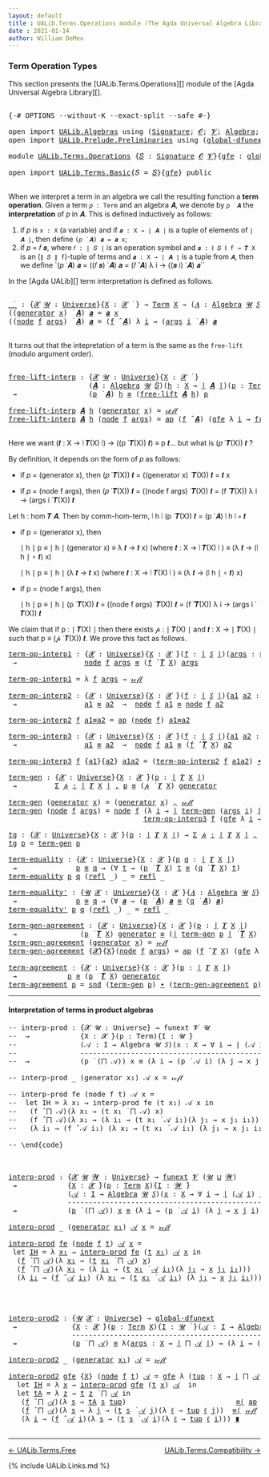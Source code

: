 ```yaml
---
layout: default
title : UALib.Terms.Operations module (The Agda Universal Algebra Library)
date : 2021-01-14
author: William DeMeo
---
```


### <a id="term-operation-types">Term Operation Types</a>

This section presents the [UALib.Terms.Operations][] module of the [Agda Universal Algebra Library][].

<pre class="Agda">

<a id="318" class="Symbol">{-#</a> <a id="322" class="Keyword">OPTIONS</a> <a id="330" class="Pragma">--without-K</a> <a id="342" class="Pragma">--exact-split</a> <a id="356" class="Pragma">--safe</a> <a id="363" class="Symbol">#-}</a>

<a id="368" class="Keyword">open</a> <a id="373" class="Keyword">import</a> <a id="380" href="UALib.Algebras.html" class="Module">UALib.Algebras</a> <a id="395" class="Keyword">using</a> <a id="401" class="Symbol">(</a><a id="402" href="UALib.Algebras.Signatures.html#1385" class="Function">Signature</a><a id="411" class="Symbol">;</a> <a id="413" href="universes.html#613" class="Generalizable">𝓞</a><a id="414" class="Symbol">;</a> <a id="416" href="universes.html#617" class="Generalizable">𝓥</a><a id="417" class="Symbol">;</a> <a id="419" href="UALib.Algebras.Algebras.html#781" class="Function">Algebra</a><a id="426" class="Symbol">;</a> <a id="428" href="UALib.Algebras.Algebras.html#3482" class="Function Operator">_↠_</a><a id="431" class="Symbol">)</a>
<a id="433" class="Keyword">open</a> <a id="438" class="Keyword">import</a> <a id="445" href="UALib.Prelude.Preliminaries.html" class="Module">UALib.Prelude.Preliminaries</a> <a id="473" class="Keyword">using</a> <a id="479" class="Symbol">(</a><a id="480" href="MGS-Subsingleton-Theorems.html#3468" class="Function">global-dfunext</a><a id="494" class="Symbol">;</a> <a id="496" href="universes.html#551" class="Postulate">Universe</a><a id="504" class="Symbol">;</a> <a id="506" href="universes.html#758" class="Function Operator">_̇</a><a id="508" class="Symbol">)</a>

<a id="511" class="Keyword">module</a> <a id="518" href="UALib.Terms.Operations.html" class="Module">UALib.Terms.Operations</a> <a id="541" class="Symbol">{</a><a id="542" href="UALib.Terms.Operations.html#542" class="Bound">𝑆</a> <a id="544" class="Symbol">:</a> <a id="546" href="UALib.Algebras.Signatures.html#1385" class="Function">Signature</a> <a id="556" href="universes.html#613" class="Generalizable">𝓞</a> <a id="558" href="universes.html#617" class="Generalizable">𝓥</a><a id="559" class="Symbol">}{</a><a id="561" href="UALib.Terms.Operations.html#561" class="Bound">gfe</a> <a id="565" class="Symbol">:</a> <a id="567" href="MGS-Subsingleton-Theorems.html#3468" class="Function">global-dfunext</a><a id="581" class="Symbol">}</a> <a id="583" class="Keyword">where</a>

<a id="590" class="Keyword">open</a> <a id="595" class="Keyword">import</a> <a id="602" href="UALib.Terms.Basic.html" class="Module">UALib.Terms.Basic</a><a id="619" class="Symbol">{</a><a id="620" class="Argument">𝑆</a> <a id="622" class="Symbol">=</a> <a id="624" href="UALib.Terms.Operations.html#542" class="Bound">𝑆</a><a id="625" class="Symbol">}{</a><a id="627" href="UALib.Terms.Operations.html#561" class="Bound">gfe</a><a id="630" class="Symbol">}</a> <a id="632" class="Keyword">public</a>

</pre>

When we interpret a term in an algebra we call the resulting function a **term operation**.  Given a term `𝑝 : Term` and an algebra 𝑨, we denote by `𝑝 ̇ 𝑨` the **interpretation** of 𝑝 in 𝑨.  This is defined inductively as follows:

1. if 𝑝 is `x : X` (a variable) and if `𝒂 : X → ∣ 𝑨 ∣` is a tuple of elements of `∣ 𝑨 ∣`, then define `(𝑝 ̇ 𝑨) 𝒂 = 𝒂 x`;
2. if 𝑝 = 𝑓 𝒔, where `𝑓 : ∣ 𝑆 ∣` is an operation symbol and `𝒔 : ∥ 𝑆 ∥ f → 𝑻 X` is an (`∥ 𝑆 ∥ f`)-tuple of terms and
    `𝒂 : X → ∣ 𝑨 ∣` is a tuple from `𝑨`, then we define `(𝑝 ̇ 𝑨) 𝒂 = ((𝑓 𝒔) ̇ 𝑨) 𝒂 = (𝑓 ̂ 𝑨) λ i → ((𝒔 i) ̇ 𝑨) 𝒂``

In the [Agda UALib][] term interpretation is defined as follows.

<pre class="Agda">

<a id="_̇_"></a><a id="1318" href="UALib.Terms.Operations.html#1318" class="Function Operator">_̇_</a> <a id="1322" class="Symbol">:</a> <a id="1324" class="Symbol">{</a><a id="1325" href="UALib.Terms.Operations.html#1325" class="Bound">𝓧</a> <a id="1327" href="UALib.Terms.Operations.html#1327" class="Bound">𝓤</a> <a id="1329" class="Symbol">:</a> <a id="1331" href="universes.html#551" class="Postulate">Universe</a><a id="1339" class="Symbol">}{</a><a id="1341" href="UALib.Terms.Operations.html#1341" class="Bound">X</a> <a id="1343" class="Symbol">:</a> <a id="1345" href="UALib.Terms.Operations.html#1325" class="Bound">𝓧</a> <a id="1347" href="universes.html#758" class="Function Operator">̇</a> <a id="1349" class="Symbol">}</a> <a id="1351" class="Symbol">→</a> <a id="1353" href="UALib.Terms.Basic.html#2288" class="Datatype">Term</a> <a id="1358" href="UALib.Terms.Operations.html#1341" class="Bound">X</a> <a id="1360" class="Symbol">→</a> <a id="1362" class="Symbol">(</a><a id="1363" href="UALib.Terms.Operations.html#1363" class="Bound">𝑨</a> <a id="1365" class="Symbol">:</a> <a id="1367" href="UALib.Algebras.Algebras.html#781" class="Function">Algebra</a> <a id="1375" href="UALib.Terms.Operations.html#1327" class="Bound">𝓤</a> <a id="1377" href="UALib.Terms.Operations.html#542" class="Bound">𝑆</a><a id="1378" class="Symbol">)</a> <a id="1380" class="Symbol">→</a> <a id="1382" class="Symbol">(</a><a id="1383" href="UALib.Terms.Operations.html#1341" class="Bound">X</a> <a id="1385" class="Symbol">→</a> <a id="1387" href="UALib.Prelude.Preliminaries.html#11659" class="Function Operator">∣</a> <a id="1389" href="UALib.Terms.Operations.html#1363" class="Bound">𝑨</a> <a id="1391" href="UALib.Prelude.Preliminaries.html#11659" class="Function Operator">∣</a><a id="1392" class="Symbol">)</a> <a id="1394" class="Symbol">→</a> <a id="1396" href="UALib.Prelude.Preliminaries.html#11659" class="Function Operator">∣</a> <a id="1398" href="UALib.Terms.Operations.html#1363" class="Bound">𝑨</a> <a id="1400" href="UALib.Prelude.Preliminaries.html#11659" class="Function Operator">∣</a>
<a id="1402" class="Symbol">((</a><a id="1404" href="UALib.Terms.Basic.html#2335" class="InductiveConstructor">generator</a> <a id="1414" href="UALib.Terms.Operations.html#1414" class="Bound">x</a><a id="1415" class="Symbol">)</a> <a id="1417" href="UALib.Terms.Operations.html#1318" class="Function Operator">̇</a> <a id="1419" href="UALib.Terms.Operations.html#1419" class="Bound">𝑨</a><a id="1420" class="Symbol">)</a> <a id="1422" href="UALib.Terms.Operations.html#1422" class="Bound">𝒂</a> <a id="1424" class="Symbol">=</a> <a id="1426" href="UALib.Terms.Operations.html#1422" class="Bound">𝒂</a> <a id="1428" href="UALib.Terms.Operations.html#1414" class="Bound">x</a>
<a id="1430" class="Symbol">((</a><a id="1432" href="UALib.Terms.Basic.html#2360" class="InductiveConstructor">node</a> <a id="1437" href="UALib.Terms.Operations.html#1437" class="Bound">f</a> <a id="1439" href="UALib.Terms.Operations.html#1439" class="Bound">args</a><a id="1443" class="Symbol">)</a> <a id="1445" href="UALib.Terms.Operations.html#1318" class="Function Operator">̇</a> <a id="1447" href="UALib.Terms.Operations.html#1447" class="Bound">𝑨</a><a id="1448" class="Symbol">)</a> <a id="1450" href="UALib.Terms.Operations.html#1450" class="Bound">𝒂</a> <a id="1452" class="Symbol">=</a> <a id="1454" class="Symbol">(</a><a id="1455" href="UALib.Terms.Operations.html#1437" class="Bound">f</a> <a id="1457" href="UALib.Algebras.Algebras.html#2931" class="Function Operator">̂</a> <a id="1459" href="UALib.Terms.Operations.html#1447" class="Bound">𝑨</a><a id="1460" class="Symbol">)</a> <a id="1462" class="Symbol">λ</a> <a id="1464" href="UALib.Terms.Operations.html#1464" class="Bound">i</a> <a id="1466" class="Symbol">→</a> <a id="1468" class="Symbol">(</a><a id="1469" href="UALib.Terms.Operations.html#1439" class="Bound">args</a> <a id="1474" href="UALib.Terms.Operations.html#1464" class="Bound">i</a> <a id="1476" href="UALib.Terms.Operations.html#1318" class="Function Operator">̇</a> <a id="1478" href="UALib.Terms.Operations.html#1447" class="Bound">𝑨</a><a id="1479" class="Symbol">)</a> <a id="1481" href="UALib.Terms.Operations.html#1450" class="Bound">𝒂</a>

</pre>

It turns out that the intepretation of a term is the same as the `free-lift` (modulo argument order).

<pre class="Agda">

<a id="free-lift-interp"></a><a id="1613" href="UALib.Terms.Operations.html#1613" class="Function">free-lift-interp</a> <a id="1630" class="Symbol">:</a> <a id="1632" class="Symbol">{</a><a id="1633" href="UALib.Terms.Operations.html#1633" class="Bound">𝓧</a> <a id="1635" href="UALib.Terms.Operations.html#1635" class="Bound">𝓤</a> <a id="1637" class="Symbol">:</a> <a id="1639" href="universes.html#551" class="Postulate">Universe</a><a id="1647" class="Symbol">}{</a><a id="1649" href="UALib.Terms.Operations.html#1649" class="Bound">X</a> <a id="1651" class="Symbol">:</a> <a id="1653" href="UALib.Terms.Operations.html#1633" class="Bound">𝓧</a> <a id="1655" href="universes.html#758" class="Function Operator">̇</a> <a id="1657" class="Symbol">}</a>
                   <a id="1678" class="Symbol">(</a><a id="1679" href="UALib.Terms.Operations.html#1679" class="Bound">𝑨</a> <a id="1681" class="Symbol">:</a> <a id="1683" href="UALib.Algebras.Algebras.html#781" class="Function">Algebra</a> <a id="1691" href="UALib.Terms.Operations.html#1635" class="Bound">𝓤</a> <a id="1693" href="UALib.Terms.Operations.html#542" class="Bound">𝑆</a><a id="1694" class="Symbol">)(</a><a id="1696" href="UALib.Terms.Operations.html#1696" class="Bound">h</a> <a id="1698" class="Symbol">:</a> <a id="1700" href="UALib.Terms.Operations.html#1649" class="Bound">X</a> <a id="1702" class="Symbol">→</a> <a id="1704" href="UALib.Prelude.Preliminaries.html#11659" class="Function Operator">∣</a> <a id="1706" href="UALib.Terms.Operations.html#1679" class="Bound">𝑨</a> <a id="1708" href="UALib.Prelude.Preliminaries.html#11659" class="Function Operator">∣</a><a id="1709" class="Symbol">)(</a><a id="1711" href="UALib.Terms.Operations.html#1711" class="Bound">p</a> <a id="1713" class="Symbol">:</a> <a id="1715" href="UALib.Terms.Basic.html#2288" class="Datatype">Term</a> <a id="1720" href="UALib.Terms.Operations.html#1649" class="Bound">X</a><a id="1721" class="Symbol">)</a>
 <a id="1724" class="Symbol">→</a>                 <a id="1742" class="Symbol">(</a><a id="1743" href="UALib.Terms.Operations.html#1711" class="Bound">p</a> <a id="1745" href="UALib.Terms.Operations.html#1318" class="Function Operator">̇</a> <a id="1747" href="UALib.Terms.Operations.html#1679" class="Bound">𝑨</a><a id="1748" class="Symbol">)</a> <a id="1750" href="UALib.Terms.Operations.html#1696" class="Bound">h</a> <a id="1752" href="UALib.Prelude.Preliminaries.html#5556" class="Datatype Operator">≡</a> <a id="1754" class="Symbol">(</a><a id="1755" href="UALib.Terms.Basic.html#3838" class="Function">free-lift</a> <a id="1765" href="UALib.Terms.Operations.html#1679" class="Bound">𝑨</a> <a id="1767" href="UALib.Terms.Operations.html#1696" class="Bound">h</a><a id="1768" class="Symbol">)</a> <a id="1770" href="UALib.Terms.Operations.html#1711" class="Bound">p</a>

<a id="1773" href="UALib.Terms.Operations.html#1613" class="Function">free-lift-interp</a> <a id="1790" href="UALib.Terms.Operations.html#1790" class="Bound">𝑨</a> <a id="1792" href="UALib.Terms.Operations.html#1792" class="Bound">h</a> <a id="1794" class="Symbol">(</a><a id="1795" href="UALib.Terms.Basic.html#2335" class="InductiveConstructor">generator</a> <a id="1805" href="UALib.Terms.Operations.html#1805" class="Bound">x</a><a id="1806" class="Symbol">)</a> <a id="1808" class="Symbol">=</a> <a id="1810" href="UALib.Prelude.Preliminaries.html#5570" class="InductiveConstructor">𝓇ℯ𝒻𝓁</a>
<a id="1815" href="UALib.Terms.Operations.html#1613" class="Function">free-lift-interp</a> <a id="1832" href="UALib.Terms.Operations.html#1832" class="Bound">𝑨</a> <a id="1834" href="UALib.Terms.Operations.html#1834" class="Bound">h</a> <a id="1836" class="Symbol">(</a><a id="1837" href="UALib.Terms.Basic.html#2360" class="InductiveConstructor">node</a> <a id="1842" href="UALib.Terms.Operations.html#1842" class="Bound">f</a> <a id="1844" href="UALib.Terms.Operations.html#1844" class="Bound">args</a><a id="1848" class="Symbol">)</a> <a id="1850" class="Symbol">=</a> <a id="1852" href="MGS-MLTT.html#6613" class="Function">ap</a> <a id="1855" class="Symbol">(</a><a id="1856" href="UALib.Terms.Operations.html#1842" class="Bound">f</a> <a id="1858" href="UALib.Algebras.Algebras.html#2931" class="Function Operator">̂</a> <a id="1860" href="UALib.Terms.Operations.html#1832" class="Bound">𝑨</a><a id="1861" class="Symbol">)</a> <a id="1863" class="Symbol">(</a><a id="1864" href="UALib.Terms.Operations.html#561" class="Bound">gfe</a> <a id="1868" class="Symbol">λ</a> <a id="1870" href="UALib.Terms.Operations.html#1870" class="Bound">i</a> <a id="1872" class="Symbol">→</a> <a id="1874" href="UALib.Terms.Operations.html#1613" class="Function">free-lift-interp</a> <a id="1891" href="UALib.Terms.Operations.html#1832" class="Bound">𝑨</a> <a id="1893" href="UALib.Terms.Operations.html#1834" class="Bound">h</a> <a id="1895" class="Symbol">(</a><a id="1896" href="UALib.Terms.Operations.html#1844" class="Bound">args</a> <a id="1901" href="UALib.Terms.Operations.html#1870" class="Bound">i</a><a id="1902" class="Symbol">))</a>

</pre>

Here we want (𝒕 : X → ∣ 𝑻(X) ∣) → ((p ̇ 𝑻(X)) 𝒕) ≡ p 𝒕... but what is (𝑝 ̇ 𝑻(X)) 𝒕 ?

By definition, it depends on the form of 𝑝 as follows:

* if 𝑝 = (generator x), then (𝑝 ̇ 𝑻(X)) 𝒕 = ((generator x) ̇ 𝑻(X)) 𝒕 = 𝒕 x

* if 𝑝 = (node f args), then (𝑝 ̇ 𝑻(X)) 𝒕 = ((node f args) ̇ 𝑻(X)) 𝒕 = (f ̂ 𝑻(X)) λ i → (args i ̇ 𝑻(X)) 𝒕

Let h : hom 𝑻 𝑨. Then by comm-hom-term, ∣ h ∣ (p ̇ 𝑻(X)) 𝒕 = (p ̇ 𝑨) ∣ h ∣ ∘ 𝒕

* if p = (generator x), then

   ∣ h ∣ p ≡ ∣ h ∣ (generator x)
          ≡ λ 𝒕 → 𝒕 x) (where 𝒕 : X → ∣ 𝑻(X) ∣ )
          ≡ (λ 𝒕 → (∣ h ∣ ∘ 𝒕) x)

   ∣ h ∣ p ≡ ∣ h ∣ (λ 𝒕 → 𝒕 x) (where 𝒕 : X → ∣ 𝑻(X) ∣ )
          ≡ (λ 𝒕 → (∣ h ∣ ∘ 𝒕) x)

* if p = (node f args), then

   ∣ h ∣ p ≡ ∣ h ∣  (p ̇ 𝑻(X)) 𝒕 = ((node f args) ̇ 𝑻(X)) 𝒕 = (f ̂ 𝑻(X)) λ i → (args i ̇ 𝑻(X)) 𝒕

We claim that if p : ∣ 𝑻(X) ∣ then there exists 𝓅 : ∣ 𝑻(X) ∣ and 𝒕 : X → ∣ 𝑻(X) ∣ such that p ≡ (𝓅 ̇ 𝑻(X)) 𝒕. We prove this fact as follows.

<pre class="Agda">
<a id="term-op-interp1"></a><a id="2845" href="UALib.Terms.Operations.html#2845" class="Function">term-op-interp1</a> <a id="2861" class="Symbol">:</a> <a id="2863" class="Symbol">{</a><a id="2864" href="UALib.Terms.Operations.html#2864" class="Bound">𝓧</a> <a id="2866" class="Symbol">:</a> <a id="2868" href="universes.html#551" class="Postulate">Universe</a><a id="2876" class="Symbol">}{</a><a id="2878" href="UALib.Terms.Operations.html#2878" class="Bound">X</a> <a id="2880" class="Symbol">:</a> <a id="2882" href="UALib.Terms.Operations.html#2864" class="Bound">𝓧</a> <a id="2884" href="universes.html#758" class="Function Operator">̇</a><a id="2885" class="Symbol">}(</a><a id="2887" href="UALib.Terms.Operations.html#2887" class="Bound">f</a> <a id="2889" class="Symbol">:</a> <a id="2891" href="UALib.Prelude.Preliminaries.html#11659" class="Function Operator">∣</a> <a id="2893" href="UALib.Terms.Operations.html#542" class="Bound">𝑆</a> <a id="2895" href="UALib.Prelude.Preliminaries.html#11659" class="Function Operator">∣</a><a id="2896" class="Symbol">)(</a><a id="2898" href="UALib.Terms.Operations.html#2898" class="Bound">args</a> <a id="2903" class="Symbol">:</a> <a id="2905" href="UALib.Prelude.Preliminaries.html#11740" class="Function Operator">∥</a> <a id="2907" href="UALib.Terms.Operations.html#542" class="Bound">𝑆</a> <a id="2909" href="UALib.Prelude.Preliminaries.html#11740" class="Function Operator">∥</a> <a id="2911" href="UALib.Terms.Operations.html#2887" class="Bound">f</a> <a id="2913" class="Symbol">→</a> <a id="2915" href="UALib.Terms.Basic.html#2288" class="Datatype">Term</a> <a id="2920" href="UALib.Terms.Operations.html#2878" class="Bound">X</a><a id="2921" class="Symbol">)</a>
 <a id="2924" class="Symbol">→</a>                <a id="2941" href="UALib.Terms.Basic.html#2360" class="InductiveConstructor">node</a> <a id="2946" href="UALib.Terms.Operations.html#2887" class="Bound">f</a> <a id="2948" href="UALib.Terms.Operations.html#2898" class="Bound">args</a> <a id="2953" href="UALib.Prelude.Preliminaries.html#5556" class="Datatype Operator">≡</a> <a id="2955" class="Symbol">(</a><a id="2956" href="UALib.Terms.Operations.html#2887" class="Bound">f</a> <a id="2958" href="UALib.Algebras.Algebras.html#2931" class="Function Operator">̂</a> <a id="2960" href="UALib.Terms.Basic.html#3326" class="Function">𝑻</a> <a id="2962" href="UALib.Terms.Operations.html#2878" class="Bound">X</a><a id="2963" class="Symbol">)</a> <a id="2965" href="UALib.Terms.Operations.html#2898" class="Bound">args</a>

<a id="2971" href="UALib.Terms.Operations.html#2845" class="Function">term-op-interp1</a> <a id="2987" class="Symbol">=</a> <a id="2989" class="Symbol">λ</a> <a id="2991" href="UALib.Terms.Operations.html#2991" class="Bound">f</a> <a id="2993" href="UALib.Terms.Operations.html#2993" class="Bound">args</a> <a id="2998" class="Symbol">→</a> <a id="3000" href="UALib.Prelude.Preliminaries.html#5570" class="InductiveConstructor">𝓇ℯ𝒻𝓁</a>

<a id="term-op-interp2"></a><a id="3006" href="UALib.Terms.Operations.html#3006" class="Function">term-op-interp2</a> <a id="3022" class="Symbol">:</a> <a id="3024" class="Symbol">{</a><a id="3025" href="UALib.Terms.Operations.html#3025" class="Bound">𝓧</a> <a id="3027" class="Symbol">:</a> <a id="3029" href="universes.html#551" class="Postulate">Universe</a><a id="3037" class="Symbol">}{</a><a id="3039" href="UALib.Terms.Operations.html#3039" class="Bound">X</a> <a id="3041" class="Symbol">:</a> <a id="3043" href="UALib.Terms.Operations.html#3025" class="Bound">𝓧</a> <a id="3045" href="universes.html#758" class="Function Operator">̇</a><a id="3046" class="Symbol">}(</a><a id="3048" href="UALib.Terms.Operations.html#3048" class="Bound">f</a> <a id="3050" class="Symbol">:</a> <a id="3052" href="UALib.Prelude.Preliminaries.html#11659" class="Function Operator">∣</a> <a id="3054" href="UALib.Terms.Operations.html#542" class="Bound">𝑆</a> <a id="3056" href="UALib.Prelude.Preliminaries.html#11659" class="Function Operator">∣</a><a id="3057" class="Symbol">){</a><a id="3059" href="UALib.Terms.Operations.html#3059" class="Bound">a1</a> <a id="3062" href="UALib.Terms.Operations.html#3062" class="Bound">a2</a> <a id="3065" class="Symbol">:</a> <a id="3067" href="UALib.Prelude.Preliminaries.html#11740" class="Function Operator">∥</a> <a id="3069" href="UALib.Terms.Operations.html#542" class="Bound">𝑆</a> <a id="3071" href="UALib.Prelude.Preliminaries.html#11740" class="Function Operator">∥</a> <a id="3073" href="UALib.Terms.Operations.html#3048" class="Bound">f</a> <a id="3075" class="Symbol">→</a> <a id="3077" href="UALib.Terms.Basic.html#2288" class="Datatype">Term</a> <a id="3082" href="UALib.Terms.Operations.html#3039" class="Bound">X</a><a id="3083" class="Symbol">}</a>
 <a id="3086" class="Symbol">→</a>                <a id="3103" href="UALib.Terms.Operations.html#3059" class="Bound">a1</a> <a id="3106" href="UALib.Prelude.Preliminaries.html#5556" class="Datatype Operator">≡</a> <a id="3108" href="UALib.Terms.Operations.html#3062" class="Bound">a2</a>  <a id="3112" class="Symbol">→</a>  <a id="3115" href="UALib.Terms.Basic.html#2360" class="InductiveConstructor">node</a> <a id="3120" href="UALib.Terms.Operations.html#3048" class="Bound">f</a> <a id="3122" href="UALib.Terms.Operations.html#3059" class="Bound">a1</a> <a id="3125" href="UALib.Prelude.Preliminaries.html#5556" class="Datatype Operator">≡</a> <a id="3127" href="UALib.Terms.Basic.html#2360" class="InductiveConstructor">node</a> <a id="3132" href="UALib.Terms.Operations.html#3048" class="Bound">f</a> <a id="3134" href="UALib.Terms.Operations.html#3062" class="Bound">a2</a>

<a id="3138" href="UALib.Terms.Operations.html#3006" class="Function">term-op-interp2</a> <a id="3154" href="UALib.Terms.Operations.html#3154" class="Bound">f</a> <a id="3156" href="UALib.Terms.Operations.html#3156" class="Bound">a1≡a2</a> <a id="3162" class="Symbol">=</a> <a id="3164" href="MGS-MLTT.html#6613" class="Function">ap</a> <a id="3167" class="Symbol">(</a><a id="3168" href="UALib.Terms.Basic.html#2360" class="InductiveConstructor">node</a> <a id="3173" href="UALib.Terms.Operations.html#3154" class="Bound">f</a><a id="3174" class="Symbol">)</a> <a id="3176" href="UALib.Terms.Operations.html#3156" class="Bound">a1≡a2</a>

<a id="term-op-interp3"></a><a id="3183" href="UALib.Terms.Operations.html#3183" class="Function">term-op-interp3</a> <a id="3199" class="Symbol">:</a> <a id="3201" class="Symbol">{</a><a id="3202" href="UALib.Terms.Operations.html#3202" class="Bound">𝓧</a> <a id="3204" class="Symbol">:</a> <a id="3206" href="universes.html#551" class="Postulate">Universe</a><a id="3214" class="Symbol">}{</a><a id="3216" href="UALib.Terms.Operations.html#3216" class="Bound">X</a> <a id="3218" class="Symbol">:</a> <a id="3220" href="UALib.Terms.Operations.html#3202" class="Bound">𝓧</a> <a id="3222" href="universes.html#758" class="Function Operator">̇</a><a id="3223" class="Symbol">}(</a><a id="3225" href="UALib.Terms.Operations.html#3225" class="Bound">f</a> <a id="3227" class="Symbol">:</a> <a id="3229" href="UALib.Prelude.Preliminaries.html#11659" class="Function Operator">∣</a> <a id="3231" href="UALib.Terms.Operations.html#542" class="Bound">𝑆</a> <a id="3233" href="UALib.Prelude.Preliminaries.html#11659" class="Function Operator">∣</a><a id="3234" class="Symbol">){</a><a id="3236" href="UALib.Terms.Operations.html#3236" class="Bound">a1</a> <a id="3239" href="UALib.Terms.Operations.html#3239" class="Bound">a2</a> <a id="3242" class="Symbol">:</a> <a id="3244" href="UALib.Prelude.Preliminaries.html#11740" class="Function Operator">∥</a> <a id="3246" href="UALib.Terms.Operations.html#542" class="Bound">𝑆</a> <a id="3248" href="UALib.Prelude.Preliminaries.html#11740" class="Function Operator">∥</a> <a id="3250" href="UALib.Terms.Operations.html#3225" class="Bound">f</a> <a id="3252" class="Symbol">→</a> <a id="3254" href="UALib.Terms.Basic.html#2288" class="Datatype">Term</a> <a id="3259" href="UALib.Terms.Operations.html#3216" class="Bound">X</a><a id="3260" class="Symbol">}</a>
 <a id="3263" class="Symbol">→</a>                <a id="3280" href="UALib.Terms.Operations.html#3236" class="Bound">a1</a> <a id="3283" href="UALib.Prelude.Preliminaries.html#5556" class="Datatype Operator">≡</a> <a id="3285" href="UALib.Terms.Operations.html#3239" class="Bound">a2</a>  <a id="3289" class="Symbol">→</a>  <a id="3292" href="UALib.Terms.Basic.html#2360" class="InductiveConstructor">node</a> <a id="3297" href="UALib.Terms.Operations.html#3225" class="Bound">f</a> <a id="3299" href="UALib.Terms.Operations.html#3236" class="Bound">a1</a> <a id="3302" href="UALib.Prelude.Preliminaries.html#5556" class="Datatype Operator">≡</a> <a id="3304" class="Symbol">(</a><a id="3305" href="UALib.Terms.Operations.html#3225" class="Bound">f</a> <a id="3307" href="UALib.Algebras.Algebras.html#2931" class="Function Operator">̂</a> <a id="3309" href="UALib.Terms.Basic.html#3326" class="Function">𝑻</a> <a id="3311" href="UALib.Terms.Operations.html#3216" class="Bound">X</a><a id="3312" class="Symbol">)</a> <a id="3314" href="UALib.Terms.Operations.html#3239" class="Bound">a2</a>

<a id="3318" href="UALib.Terms.Operations.html#3183" class="Function">term-op-interp3</a> <a id="3334" href="UALib.Terms.Operations.html#3334" class="Bound">f</a> <a id="3336" class="Symbol">{</a><a id="3337" href="UALib.Terms.Operations.html#3337" class="Bound">a1</a><a id="3339" class="Symbol">}{</a><a id="3341" href="UALib.Terms.Operations.html#3341" class="Bound">a2</a><a id="3343" class="Symbol">}</a> <a id="3345" href="UALib.Terms.Operations.html#3345" class="Bound">a1a2</a> <a id="3350" class="Symbol">=</a> <a id="3352" class="Symbol">(</a><a id="3353" href="UALib.Terms.Operations.html#3006" class="Function">term-op-interp2</a> <a id="3369" href="UALib.Terms.Operations.html#3334" class="Bound">f</a> <a id="3371" href="UALib.Terms.Operations.html#3345" class="Bound">a1a2</a><a id="3375" class="Symbol">)</a> <a id="3377" href="MGS-MLTT.html#5910" class="Function Operator">∙</a> <a id="3379" class="Symbol">(</a><a id="3380" href="UALib.Terms.Operations.html#2845" class="Function">term-op-interp1</a> <a id="3396" href="UALib.Terms.Operations.html#3334" class="Bound">f</a> <a id="3398" href="UALib.Terms.Operations.html#3341" class="Bound">a2</a><a id="3400" class="Symbol">)</a>

<a id="term-gen"></a><a id="3403" href="UALib.Terms.Operations.html#3403" class="Function">term-gen</a> <a id="3412" class="Symbol">:</a> <a id="3414" class="Symbol">{</a><a id="3415" href="UALib.Terms.Operations.html#3415" class="Bound">𝓧</a> <a id="3417" class="Symbol">:</a> <a id="3419" href="universes.html#551" class="Postulate">Universe</a><a id="3427" class="Symbol">}{</a><a id="3429" href="UALib.Terms.Operations.html#3429" class="Bound">X</a> <a id="3431" class="Symbol">:</a> <a id="3433" href="UALib.Terms.Operations.html#3415" class="Bound">𝓧</a> <a id="3435" href="universes.html#758" class="Function Operator">̇</a><a id="3436" class="Symbol">}(</a><a id="3438" href="UALib.Terms.Operations.html#3438" class="Bound">p</a> <a id="3440" class="Symbol">:</a> <a id="3442" href="UALib.Prelude.Preliminaries.html#11659" class="Function Operator">∣</a> <a id="3444" href="UALib.Terms.Basic.html#3326" class="Function">𝑻</a> <a id="3446" href="UALib.Terms.Operations.html#3429" class="Bound">X</a> <a id="3448" href="UALib.Prelude.Preliminaries.html#11659" class="Function Operator">∣</a><a id="3449" class="Symbol">)</a>
 <a id="3452" class="Symbol">→</a>         <a id="3462" href="MGS-MLTT.html#3074" class="Function">Σ</a> <a id="3464" href="UALib.Terms.Operations.html#3464" class="Bound">𝓅</a> <a id="3466" href="MGS-MLTT.html#3074" class="Function">꞉</a> <a id="3468" href="UALib.Prelude.Preliminaries.html#11659" class="Function Operator">∣</a> <a id="3470" href="UALib.Terms.Basic.html#3326" class="Function">𝑻</a> <a id="3472" href="UALib.Terms.Operations.html#3429" class="Bound">X</a> <a id="3474" href="UALib.Prelude.Preliminaries.html#11659" class="Function Operator">∣</a> <a id="3476" href="MGS-MLTT.html#3074" class="Function">,</a> <a id="3478" href="UALib.Terms.Operations.html#3438" class="Bound">p</a> <a id="3480" href="UALib.Prelude.Preliminaries.html#5556" class="Datatype Operator">≡</a> <a id="3482" class="Symbol">(</a><a id="3483" href="UALib.Terms.Operations.html#3464" class="Bound">𝓅</a> <a id="3485" href="UALib.Terms.Operations.html#1318" class="Function Operator">̇</a> <a id="3487" href="UALib.Terms.Basic.html#3326" class="Function">𝑻</a> <a id="3489" href="UALib.Terms.Operations.html#3429" class="Bound">X</a><a id="3490" class="Symbol">)</a> <a id="3492" href="UALib.Terms.Basic.html#2335" class="InductiveConstructor">generator</a>

<a id="3503" href="UALib.Terms.Operations.html#3403" class="Function">term-gen</a> <a id="3512" class="Symbol">(</a><a id="3513" href="UALib.Terms.Basic.html#2335" class="InductiveConstructor">generator</a> <a id="3523" href="UALib.Terms.Operations.html#3523" class="Bound">x</a><a id="3524" class="Symbol">)</a> <a id="3526" class="Symbol">=</a> <a id="3528" class="Symbol">(</a><a id="3529" href="UALib.Terms.Basic.html#2335" class="InductiveConstructor">generator</a> <a id="3539" href="UALib.Terms.Operations.html#3523" class="Bound">x</a><a id="3540" class="Symbol">)</a> <a id="3542" href="UALib.Prelude.Preliminaries.html#5665" class="InductiveConstructor Operator">,</a> <a id="3544" href="UALib.Prelude.Preliminaries.html#5570" class="InductiveConstructor">𝓇ℯ𝒻𝓁</a>
<a id="3549" href="UALib.Terms.Operations.html#3403" class="Function">term-gen</a> <a id="3558" class="Symbol">(</a><a id="3559" href="UALib.Terms.Basic.html#2360" class="InductiveConstructor">node</a> <a id="3564" href="UALib.Terms.Operations.html#3564" class="Bound">f</a> <a id="3566" href="UALib.Terms.Operations.html#3566" class="Bound">args</a><a id="3570" class="Symbol">)</a> <a id="3572" class="Symbol">=</a> <a id="3574" href="UALib.Terms.Basic.html#2360" class="InductiveConstructor">node</a> <a id="3579" href="UALib.Terms.Operations.html#3564" class="Bound">f</a> <a id="3581" class="Symbol">(λ</a> <a id="3584" href="UALib.Terms.Operations.html#3584" class="Bound">i</a> <a id="3586" class="Symbol">→</a> <a id="3588" href="UALib.Prelude.Preliminaries.html#11659" class="Function Operator">∣</a> <a id="3590" href="UALib.Terms.Operations.html#3403" class="Function">term-gen</a> <a id="3599" class="Symbol">(</a><a id="3600" href="UALib.Terms.Operations.html#3566" class="Bound">args</a> <a id="3605" href="UALib.Terms.Operations.html#3584" class="Bound">i</a><a id="3606" class="Symbol">)</a> <a id="3608" href="UALib.Prelude.Preliminaries.html#11659" class="Function Operator">∣</a><a id="3609" class="Symbol">)</a> <a id="3611" href="UALib.Prelude.Preliminaries.html#5665" class="InductiveConstructor Operator">,</a>
                                <a id="3645" href="UALib.Terms.Operations.html#3183" class="Function">term-op-interp3</a> <a id="3661" href="UALib.Terms.Operations.html#3564" class="Bound">f</a> <a id="3663" class="Symbol">(</a><a id="3664" href="UALib.Terms.Operations.html#561" class="Bound">gfe</a> <a id="3668" class="Symbol">λ</a> <a id="3670" href="UALib.Terms.Operations.html#3670" class="Bound">i</a> <a id="3672" class="Symbol">→</a> <a id="3674" href="UALib.Prelude.Preliminaries.html#11740" class="Function Operator">∥</a> <a id="3676" href="UALib.Terms.Operations.html#3403" class="Function">term-gen</a> <a id="3685" class="Symbol">(</a><a id="3686" href="UALib.Terms.Operations.html#3566" class="Bound">args</a> <a id="3691" href="UALib.Terms.Operations.html#3670" class="Bound">i</a><a id="3692" class="Symbol">)</a> <a id="3694" href="UALib.Prelude.Preliminaries.html#11740" class="Function Operator">∥</a><a id="3695" class="Symbol">)</a>

<a id="tg"></a><a id="3698" href="UALib.Terms.Operations.html#3698" class="Function">tg</a> <a id="3701" class="Symbol">:</a> <a id="3703" class="Symbol">{</a><a id="3704" href="UALib.Terms.Operations.html#3704" class="Bound">𝓧</a> <a id="3706" class="Symbol">:</a> <a id="3708" href="universes.html#551" class="Postulate">Universe</a><a id="3716" class="Symbol">}{</a><a id="3718" href="UALib.Terms.Operations.html#3718" class="Bound">X</a> <a id="3720" class="Symbol">:</a> <a id="3722" href="UALib.Terms.Operations.html#3704" class="Bound">𝓧</a> <a id="3724" href="universes.html#758" class="Function Operator">̇</a><a id="3725" class="Symbol">}(</a><a id="3727" href="UALib.Terms.Operations.html#3727" class="Bound">p</a> <a id="3729" class="Symbol">:</a> <a id="3731" href="UALib.Prelude.Preliminaries.html#11659" class="Function Operator">∣</a> <a id="3733" href="UALib.Terms.Basic.html#3326" class="Function">𝑻</a> <a id="3735" href="UALib.Terms.Operations.html#3718" class="Bound">X</a> <a id="3737" href="UALib.Prelude.Preliminaries.html#11659" class="Function Operator">∣</a><a id="3738" class="Symbol">)</a> <a id="3740" class="Symbol">→</a> <a id="3742" href="MGS-MLTT.html#3074" class="Function">Σ</a> <a id="3744" href="UALib.Terms.Operations.html#3744" class="Bound">𝓅</a> <a id="3746" href="MGS-MLTT.html#3074" class="Function">꞉</a> <a id="3748" href="UALib.Prelude.Preliminaries.html#11659" class="Function Operator">∣</a> <a id="3750" href="UALib.Terms.Basic.html#3326" class="Function">𝑻</a> <a id="3752" href="UALib.Terms.Operations.html#3718" class="Bound">X</a> <a id="3754" href="UALib.Prelude.Preliminaries.html#11659" class="Function Operator">∣</a> <a id="3756" href="MGS-MLTT.html#3074" class="Function">,</a> <a id="3758" href="UALib.Terms.Operations.html#3727" class="Bound">p</a> <a id="3760" href="UALib.Prelude.Preliminaries.html#5556" class="Datatype Operator">≡</a> <a id="3762" class="Symbol">(</a><a id="3763" href="UALib.Terms.Operations.html#3744" class="Bound">𝓅</a> <a id="3765" href="UALib.Terms.Operations.html#1318" class="Function Operator">̇</a> <a id="3767" href="UALib.Terms.Basic.html#3326" class="Function">𝑻</a> <a id="3769" href="UALib.Terms.Operations.html#3718" class="Bound">X</a><a id="3770" class="Symbol">)</a> <a id="3772" href="UALib.Terms.Basic.html#2335" class="InductiveConstructor">generator</a>
<a id="3782" href="UALib.Terms.Operations.html#3698" class="Function">tg</a> <a id="3785" href="UALib.Terms.Operations.html#3785" class="Bound">p</a> <a id="3787" class="Symbol">=</a> <a id="3789" href="UALib.Terms.Operations.html#3403" class="Function">term-gen</a> <a id="3798" href="UALib.Terms.Operations.html#3785" class="Bound">p</a>

<a id="term-equality"></a><a id="3801" href="UALib.Terms.Operations.html#3801" class="Function">term-equality</a> <a id="3815" class="Symbol">:</a> <a id="3817" class="Symbol">{</a><a id="3818" href="UALib.Terms.Operations.html#3818" class="Bound">𝓧</a> <a id="3820" class="Symbol">:</a> <a id="3822" href="universes.html#551" class="Postulate">Universe</a><a id="3830" class="Symbol">}{</a><a id="3832" href="UALib.Terms.Operations.html#3832" class="Bound">X</a> <a id="3834" class="Symbol">:</a> <a id="3836" href="UALib.Terms.Operations.html#3818" class="Bound">𝓧</a> <a id="3838" href="universes.html#758" class="Function Operator">̇</a><a id="3839" class="Symbol">}(</a><a id="3841" href="UALib.Terms.Operations.html#3841" class="Bound">p</a> <a id="3843" href="UALib.Terms.Operations.html#3843" class="Bound">q</a> <a id="3845" class="Symbol">:</a> <a id="3847" href="UALib.Prelude.Preliminaries.html#11659" class="Function Operator">∣</a> <a id="3849" href="UALib.Terms.Basic.html#3326" class="Function">𝑻</a> <a id="3851" href="UALib.Terms.Operations.html#3832" class="Bound">X</a> <a id="3853" href="UALib.Prelude.Preliminaries.html#11659" class="Function Operator">∣</a><a id="3854" class="Symbol">)</a>
 <a id="3857" class="Symbol">→</a>              <a id="3872" href="UALib.Terms.Operations.html#3841" class="Bound">p</a> <a id="3874" href="UALib.Prelude.Preliminaries.html#5556" class="Datatype Operator">≡</a> <a id="3876" href="UALib.Terms.Operations.html#3843" class="Bound">q</a> <a id="3878" class="Symbol">→</a> <a id="3880" class="Symbol">(∀</a> <a id="3883" href="UALib.Terms.Operations.html#3883" class="Bound">t</a> <a id="3885" class="Symbol">→</a> <a id="3887" class="Symbol">(</a><a id="3888" href="UALib.Terms.Operations.html#3841" class="Bound">p</a> <a id="3890" href="UALib.Terms.Operations.html#1318" class="Function Operator">̇</a> <a id="3892" href="UALib.Terms.Basic.html#3326" class="Function">𝑻</a> <a id="3894" href="UALib.Terms.Operations.html#3832" class="Bound">X</a><a id="3895" class="Symbol">)</a> <a id="3897" href="UALib.Terms.Operations.html#3883" class="Bound">t</a> <a id="3899" href="UALib.Prelude.Preliminaries.html#5556" class="Datatype Operator">≡</a> <a id="3901" class="Symbol">(</a><a id="3902" href="UALib.Terms.Operations.html#3843" class="Bound">q</a> <a id="3904" href="UALib.Terms.Operations.html#1318" class="Function Operator">̇</a> <a id="3906" href="UALib.Terms.Basic.html#3326" class="Function">𝑻</a> <a id="3908" href="UALib.Terms.Operations.html#3832" class="Bound">X</a><a id="3909" class="Symbol">)</a> <a id="3911" href="UALib.Terms.Operations.html#3883" class="Bound">t</a><a id="3912" class="Symbol">)</a>
<a id="3914" href="UALib.Terms.Operations.html#3801" class="Function">term-equality</a> <a id="3928" href="UALib.Terms.Operations.html#3928" class="Bound">p</a> <a id="3930" href="UALib.Terms.Operations.html#3930" class="Bound">q</a> <a id="3932" class="Symbol">(</a><a id="3933" href="UALib.Prelude.Preliminaries.html#5592" class="InductiveConstructor">refl</a> <a id="3938" class="Symbol">_)</a> <a id="3941" class="Symbol">_</a> <a id="3943" class="Symbol">=</a> <a id="3945" href="UALib.Prelude.Preliminaries.html#5592" class="InductiveConstructor">refl</a> <a id="3950" class="Symbol">_</a>

<a id="term-equality&#39;"></a><a id="3953" href="UALib.Terms.Operations.html#3953" class="Function">term-equality&#39;</a> <a id="3968" class="Symbol">:</a> <a id="3970" class="Symbol">{</a><a id="3971" href="UALib.Terms.Operations.html#3971" class="Bound">𝓤</a> <a id="3973" href="UALib.Terms.Operations.html#3973" class="Bound">𝓧</a> <a id="3975" class="Symbol">:</a> <a id="3977" href="universes.html#551" class="Postulate">Universe</a><a id="3985" class="Symbol">}{</a><a id="3987" href="UALib.Terms.Operations.html#3987" class="Bound">X</a> <a id="3989" class="Symbol">:</a> <a id="3991" href="UALib.Terms.Operations.html#3973" class="Bound">𝓧</a> <a id="3993" href="universes.html#758" class="Function Operator">̇</a><a id="3994" class="Symbol">}{</a><a id="3996" href="UALib.Terms.Operations.html#3996" class="Bound">𝑨</a> <a id="3998" class="Symbol">:</a> <a id="4000" href="UALib.Algebras.Algebras.html#781" class="Function">Algebra</a> <a id="4008" href="UALib.Terms.Operations.html#3971" class="Bound">𝓤</a> <a id="4010" href="UALib.Terms.Operations.html#542" class="Bound">𝑆</a><a id="4011" class="Symbol">}(</a><a id="4013" href="UALib.Terms.Operations.html#4013" class="Bound">p</a> <a id="4015" href="UALib.Terms.Operations.html#4015" class="Bound">q</a> <a id="4017" class="Symbol">:</a> <a id="4019" href="UALib.Prelude.Preliminaries.html#11659" class="Function Operator">∣</a> <a id="4021" href="UALib.Terms.Basic.html#3326" class="Function">𝑻</a> <a id="4023" href="UALib.Terms.Operations.html#3987" class="Bound">X</a> <a id="4025" href="UALib.Prelude.Preliminaries.html#11659" class="Function Operator">∣</a><a id="4026" class="Symbol">)</a>
 <a id="4029" class="Symbol">→</a>              <a id="4044" href="UALib.Terms.Operations.html#4013" class="Bound">p</a> <a id="4046" href="UALib.Prelude.Preliminaries.html#5556" class="Datatype Operator">≡</a> <a id="4048" href="UALib.Terms.Operations.html#4015" class="Bound">q</a> <a id="4050" class="Symbol">→</a> <a id="4052" class="Symbol">(∀</a> <a id="4055" href="UALib.Terms.Operations.html#4055" class="Bound">𝒂</a> <a id="4057" class="Symbol">→</a> <a id="4059" class="Symbol">(</a><a id="4060" href="UALib.Terms.Operations.html#4013" class="Bound">p</a> <a id="4062" href="UALib.Terms.Operations.html#1318" class="Function Operator">̇</a> <a id="4064" href="UALib.Terms.Operations.html#3996" class="Bound">𝑨</a><a id="4065" class="Symbol">)</a> <a id="4067" href="UALib.Terms.Operations.html#4055" class="Bound">𝒂</a> <a id="4069" href="UALib.Prelude.Preliminaries.html#5556" class="Datatype Operator">≡</a> <a id="4071" class="Symbol">(</a><a id="4072" href="UALib.Terms.Operations.html#4015" class="Bound">q</a> <a id="4074" href="UALib.Terms.Operations.html#1318" class="Function Operator">̇</a> <a id="4076" href="UALib.Terms.Operations.html#3996" class="Bound">𝑨</a><a id="4077" class="Symbol">)</a> <a id="4079" href="UALib.Terms.Operations.html#4055" class="Bound">𝒂</a><a id="4080" class="Symbol">)</a>
<a id="4082" href="UALib.Terms.Operations.html#3953" class="Function">term-equality&#39;</a> <a id="4097" href="UALib.Terms.Operations.html#4097" class="Bound">p</a> <a id="4099" href="UALib.Terms.Operations.html#4099" class="Bound">q</a> <a id="4101" class="Symbol">(</a><a id="4102" href="UALib.Prelude.Preliminaries.html#5592" class="InductiveConstructor">refl</a> <a id="4107" class="Symbol">_)</a> <a id="4110" class="Symbol">_</a> <a id="4112" class="Symbol">=</a> <a id="4114" href="UALib.Prelude.Preliminaries.html#5592" class="InductiveConstructor">refl</a> <a id="4119" class="Symbol">_</a>

<a id="term-gen-agreement"></a><a id="4122" href="UALib.Terms.Operations.html#4122" class="Function">term-gen-agreement</a> <a id="4141" class="Symbol">:</a> <a id="4143" class="Symbol">{</a><a id="4144" href="UALib.Terms.Operations.html#4144" class="Bound">𝓧</a> <a id="4146" class="Symbol">:</a> <a id="4148" href="universes.html#551" class="Postulate">Universe</a><a id="4156" class="Symbol">}{</a><a id="4158" href="UALib.Terms.Operations.html#4158" class="Bound">X</a> <a id="4160" class="Symbol">:</a> <a id="4162" href="UALib.Terms.Operations.html#4144" class="Bound">𝓧</a> <a id="4164" href="universes.html#758" class="Function Operator">̇</a><a id="4165" class="Symbol">}(</a><a id="4167" href="UALib.Terms.Operations.html#4167" class="Bound">p</a> <a id="4169" class="Symbol">:</a> <a id="4171" href="UALib.Prelude.Preliminaries.html#11659" class="Function Operator">∣</a> <a id="4173" href="UALib.Terms.Basic.html#3326" class="Function">𝑻</a> <a id="4175" href="UALib.Terms.Operations.html#4158" class="Bound">X</a> <a id="4177" href="UALib.Prelude.Preliminaries.html#11659" class="Function Operator">∣</a><a id="4178" class="Symbol">)</a>
 <a id="4181" class="Symbol">→</a>               <a id="4197" class="Symbol">(</a><a id="4198" href="UALib.Terms.Operations.html#4167" class="Bound">p</a> <a id="4200" href="UALib.Terms.Operations.html#1318" class="Function Operator">̇</a> <a id="4202" href="UALib.Terms.Basic.html#3326" class="Function">𝑻</a> <a id="4204" href="UALib.Terms.Operations.html#4158" class="Bound">X</a><a id="4205" class="Symbol">)</a> <a id="4207" href="UALib.Terms.Basic.html#2335" class="InductiveConstructor">generator</a> <a id="4217" href="UALib.Prelude.Preliminaries.html#5556" class="Datatype Operator">≡</a> <a id="4219" class="Symbol">(</a><a id="4220" href="UALib.Prelude.Preliminaries.html#11659" class="Function Operator">∣</a> <a id="4222" href="UALib.Terms.Operations.html#3403" class="Function">term-gen</a> <a id="4231" href="UALib.Terms.Operations.html#4167" class="Bound">p</a> <a id="4233" href="UALib.Prelude.Preliminaries.html#11659" class="Function Operator">∣</a> <a id="4235" href="UALib.Terms.Operations.html#1318" class="Function Operator">̇</a> <a id="4237" href="UALib.Terms.Basic.html#3326" class="Function">𝑻</a> <a id="4239" href="UALib.Terms.Operations.html#4158" class="Bound">X</a><a id="4240" class="Symbol">)</a> <a id="4242" href="UALib.Terms.Basic.html#2335" class="InductiveConstructor">generator</a>
<a id="4252" href="UALib.Terms.Operations.html#4122" class="Function">term-gen-agreement</a> <a id="4271" class="Symbol">(</a><a id="4272" href="UALib.Terms.Basic.html#2335" class="InductiveConstructor">generator</a> <a id="4282" href="UALib.Terms.Operations.html#4282" class="Bound">x</a><a id="4283" class="Symbol">)</a> <a id="4285" class="Symbol">=</a> <a id="4287" href="UALib.Prelude.Preliminaries.html#5570" class="InductiveConstructor">𝓇ℯ𝒻𝓁</a>
<a id="4292" href="UALib.Terms.Operations.html#4122" class="Function">term-gen-agreement</a> <a id="4311" class="Symbol">{</a><a id="4312" href="UALib.Terms.Operations.html#4312" class="Bound">𝓧</a><a id="4313" class="Symbol">}{</a><a id="4315" href="UALib.Terms.Operations.html#4315" class="Bound">X</a><a id="4316" class="Symbol">}(</a><a id="4318" href="UALib.Terms.Basic.html#2360" class="InductiveConstructor">node</a> <a id="4323" href="UALib.Terms.Operations.html#4323" class="Bound">f</a> <a id="4325" href="UALib.Terms.Operations.html#4325" class="Bound">args</a><a id="4329" class="Symbol">)</a> <a id="4331" class="Symbol">=</a> <a id="4333" href="MGS-MLTT.html#6613" class="Function">ap</a> <a id="4336" class="Symbol">(</a><a id="4337" href="UALib.Terms.Operations.html#4323" class="Bound">f</a> <a id="4339" href="UALib.Algebras.Algebras.html#2931" class="Function Operator">̂</a> <a id="4341" href="UALib.Terms.Basic.html#3326" class="Function">𝑻</a> <a id="4343" href="UALib.Terms.Operations.html#4315" class="Bound">X</a><a id="4344" class="Symbol">)</a> <a id="4346" class="Symbol">(</a><a id="4347" href="UALib.Terms.Operations.html#561" class="Bound">gfe</a> <a id="4351" class="Symbol">λ</a> <a id="4353" href="UALib.Terms.Operations.html#4353" class="Bound">x</a> <a id="4355" class="Symbol">→</a> <a id="4357" href="UALib.Terms.Operations.html#4122" class="Function">term-gen-agreement</a> <a id="4376" class="Symbol">(</a><a id="4377" href="UALib.Terms.Operations.html#4325" class="Bound">args</a> <a id="4382" href="UALib.Terms.Operations.html#4353" class="Bound">x</a><a id="4383" class="Symbol">))</a>

<a id="term-agreement"></a><a id="4387" href="UALib.Terms.Operations.html#4387" class="Function">term-agreement</a> <a id="4402" class="Symbol">:</a> <a id="4404" class="Symbol">{</a><a id="4405" href="UALib.Terms.Operations.html#4405" class="Bound">𝓧</a> <a id="4407" class="Symbol">:</a> <a id="4409" href="universes.html#551" class="Postulate">Universe</a><a id="4417" class="Symbol">}{</a><a id="4419" href="UALib.Terms.Operations.html#4419" class="Bound">X</a> <a id="4421" class="Symbol">:</a> <a id="4423" href="UALib.Terms.Operations.html#4405" class="Bound">𝓧</a> <a id="4425" href="universes.html#758" class="Function Operator">̇</a><a id="4426" class="Symbol">}(</a><a id="4428" href="UALib.Terms.Operations.html#4428" class="Bound">p</a> <a id="4430" class="Symbol">:</a> <a id="4432" href="UALib.Prelude.Preliminaries.html#11659" class="Function Operator">∣</a> <a id="4434" href="UALib.Terms.Basic.html#3326" class="Function">𝑻</a> <a id="4436" href="UALib.Terms.Operations.html#4419" class="Bound">X</a> <a id="4438" href="UALib.Prelude.Preliminaries.html#11659" class="Function Operator">∣</a><a id="4439" class="Symbol">)</a>
 <a id="4442" class="Symbol">→</a>            <a id="4455" href="UALib.Terms.Operations.html#4428" class="Bound">p</a> <a id="4457" href="UALib.Prelude.Preliminaries.html#5556" class="Datatype Operator">≡</a> <a id="4459" class="Symbol">(</a><a id="4460" href="UALib.Terms.Operations.html#4428" class="Bound">p</a> <a id="4462" href="UALib.Terms.Operations.html#1318" class="Function Operator">̇</a> <a id="4464" href="UALib.Terms.Basic.html#3326" class="Function">𝑻</a> <a id="4466" href="UALib.Terms.Operations.html#4419" class="Bound">X</a><a id="4467" class="Symbol">)</a> <a id="4469" href="UALib.Terms.Basic.html#2335" class="InductiveConstructor">generator</a>
<a id="4479" href="UALib.Terms.Operations.html#4387" class="Function">term-agreement</a> <a id="4494" href="UALib.Terms.Operations.html#4494" class="Bound">p</a> <a id="4496" class="Symbol">=</a> <a id="4498" href="UALib.Prelude.Preliminaries.html#11744" class="Function">snd</a> <a id="4502" class="Symbol">(</a><a id="4503" href="UALib.Terms.Operations.html#3403" class="Function">term-gen</a> <a id="4512" href="UALib.Terms.Operations.html#4494" class="Bound">p</a><a id="4513" class="Symbol">)</a> <a id="4515" href="MGS-MLTT.html#5910" class="Function Operator">∙</a> <a id="4517" class="Symbol">(</a><a id="4518" href="UALib.Terms.Operations.html#4122" class="Function">term-gen-agreement</a> <a id="4537" href="UALib.Terms.Operations.html#4494" class="Bound">p</a><a id="4538" class="Symbol">)</a><a id="4539" href="MGS-MLTT.html#6125" class="Function Operator">⁻¹</a>
</pre>

-----------------------------------

#### <a id="interpretation-of-terms-in-product-algebras">Interpretation of terms in product algebras</a>

<pre class="Agda">
<a id="4710" class="Comment">-- interp-prod : {𝓧 𝓤 : Universe} → funext 𝓥 𝓤</a>
<a id="4757" class="Comment">--  →            {X : 𝓧 ̇}(p : Term){I : 𝓤 ̇}</a>
<a id="4803" class="Comment">--               (𝒜 : I → Algebra 𝓤 𝑆)(x : X → ∀ i → ∣ (𝒜 i) ∣)</a>
<a id="4867" class="Comment">--               --------------------------------------------------------</a>
<a id="4941" class="Comment">--  →            (p ̇ (⨅ 𝒜)) x ≡ (λ i → (p ̇ 𝒜 i) (λ j → x j i))</a>

<a id="5007" class="Comment">-- interp-prod _ (generator x₁) 𝒜 x = 𝓇ℯ𝒻𝓁</a>

<a id="5051" class="Comment">-- interp-prod fe (node f t) 𝒜 x =</a>
<a id="5086" class="Comment">--  let IH = λ x₁ → interp-prod fe (t x₁) 𝒜 x in</a>
<a id="5135" class="Comment">--   (f ̂ ⨅ 𝒜)(λ x₁ → (t x₁ ̇ ⨅ 𝒜) x)                             ≡⟨ ap (f ̂ ⨅ 𝒜)(fe IH) ⟩</a>
<a id="5226" class="Comment">--   (f ̂ ⨅ 𝒜)(λ x₁ → (λ i₁ → (t x₁ ̇ 𝒜 i₁)(λ j₁ → x j₁ i₁)))     ≡⟨ 𝓇ℯ𝒻𝓁 ⟩</a>
<a id="5302" class="Comment">--   (λ i₁ → (f ̂ 𝒜 i₁) (λ x₁ → (t x₁ ̇ 𝒜 i₁) (λ j₁ → x j₁ i₁)))   ∎</a>

<a id="5372" class="Comment">-- \end{code}</a>



<a id="interp-prod"></a><a id="5389" href="UALib.Terms.Operations.html#5389" class="Function">interp-prod</a> <a id="5401" class="Symbol">:</a> <a id="5403" class="Symbol">{</a><a id="5404" href="UALib.Terms.Operations.html#5404" class="Bound">𝓧</a> <a id="5406" href="UALib.Terms.Operations.html#5406" class="Bound">𝓤</a> <a id="5408" href="UALib.Terms.Operations.html#5408" class="Bound">𝓦</a> <a id="5410" class="Symbol">:</a> <a id="5412" href="universes.html#551" class="Postulate">Universe</a><a id="5420" class="Symbol">}</a> <a id="5422" class="Symbol">→</a> <a id="5424" href="MGS-FunExt-from-Univalence.html#393" class="Function">funext</a> <a id="5431" href="UALib.Terms.Operations.html#558" class="Bound">𝓥</a> <a id="5433" class="Symbol">(</a><a id="5434" href="UALib.Terms.Operations.html#5406" class="Bound">𝓤</a> <a id="5436" href="Agda.Primitive.html#636" class="Function Operator">⊔</a> <a id="5438" href="UALib.Terms.Operations.html#5408" class="Bound">𝓦</a><a id="5439" class="Symbol">)</a>
 <a id="5442" class="Symbol">→</a>            <a id="5455" class="Symbol">{</a><a id="5456" href="UALib.Terms.Operations.html#5456" class="Bound">X</a> <a id="5458" class="Symbol">:</a> <a id="5460" href="UALib.Terms.Operations.html#5404" class="Bound">𝓧</a> <a id="5462" href="universes.html#758" class="Function Operator">̇</a><a id="5463" class="Symbol">}(</a><a id="5465" href="UALib.Terms.Operations.html#5465" class="Bound">p</a> <a id="5467" class="Symbol">:</a> <a id="5469" href="UALib.Terms.Basic.html#2288" class="Datatype">Term</a> <a id="5474" href="UALib.Terms.Operations.html#5456" class="Bound">X</a><a id="5475" class="Symbol">){</a><a id="5477" href="UALib.Terms.Operations.html#5477" class="Bound">I</a> <a id="5479" class="Symbol">:</a> <a id="5481" href="UALib.Terms.Operations.html#5408" class="Bound">𝓦</a> <a id="5483" href="universes.html#758" class="Function Operator">̇</a><a id="5484" class="Symbol">}</a>
              <a id="5500" class="Symbol">(</a><a id="5501" href="UALib.Terms.Operations.html#5501" class="Bound">𝒜</a> <a id="5503" class="Symbol">:</a> <a id="5505" href="UALib.Terms.Operations.html#5477" class="Bound">I</a> <a id="5507" class="Symbol">→</a> <a id="5509" href="UALib.Algebras.Algebras.html#781" class="Function">Algebra</a> <a id="5517" href="UALib.Terms.Operations.html#5406" class="Bound">𝓤</a> <a id="5519" href="UALib.Terms.Operations.html#542" class="Bound">𝑆</a><a id="5520" class="Symbol">)(</a><a id="5522" href="UALib.Terms.Operations.html#5522" class="Bound">x</a> <a id="5524" class="Symbol">:</a> <a id="5526" href="UALib.Terms.Operations.html#5456" class="Bound">X</a> <a id="5528" class="Symbol">→</a> <a id="5530" class="Symbol">∀</a> <a id="5532" href="UALib.Terms.Operations.html#5532" class="Bound">i</a> <a id="5534" class="Symbol">→</a> <a id="5536" href="UALib.Prelude.Preliminaries.html#11659" class="Function Operator">∣</a> <a id="5538" class="Symbol">(</a><a id="5539" href="UALib.Terms.Operations.html#5501" class="Bound">𝒜</a> <a id="5541" href="UALib.Terms.Operations.html#5532" class="Bound">i</a><a id="5542" class="Symbol">)</a> <a id="5544" href="UALib.Prelude.Preliminaries.html#11659" class="Function Operator">∣</a><a id="5545" class="Symbol">)</a>
              <a id="5561" class="Comment">--------------------------------------------------------</a>
 <a id="5619" class="Symbol">→</a>            <a id="5632" class="Symbol">(</a><a id="5633" href="UALib.Terms.Operations.html#5465" class="Bound">p</a> <a id="5635" href="UALib.Terms.Operations.html#1318" class="Function Operator">̇</a> <a id="5637" class="Symbol">(</a><a id="5638" href="UALib.Algebras.Products.html#1031" class="Function">⨅</a> <a id="5640" href="UALib.Terms.Operations.html#5501" class="Bound">𝒜</a><a id="5641" class="Symbol">))</a> <a id="5644" href="UALib.Terms.Operations.html#5522" class="Bound">x</a> <a id="5646" href="UALib.Prelude.Preliminaries.html#5556" class="Datatype Operator">≡</a> <a id="5648" class="Symbol">(λ</a> <a id="5651" href="UALib.Terms.Operations.html#5651" class="Bound">i</a> <a id="5653" class="Symbol">→</a> <a id="5655" class="Symbol">(</a><a id="5656" href="UALib.Terms.Operations.html#5465" class="Bound">p</a> <a id="5658" href="UALib.Terms.Operations.html#1318" class="Function Operator">̇</a> <a id="5660" href="UALib.Terms.Operations.html#5501" class="Bound">𝒜</a> <a id="5662" href="UALib.Terms.Operations.html#5651" class="Bound">i</a><a id="5663" class="Symbol">)</a> <a id="5665" class="Symbol">(λ</a> <a id="5668" href="UALib.Terms.Operations.html#5668" class="Bound">j</a> <a id="5670" class="Symbol">→</a> <a id="5672" href="UALib.Terms.Operations.html#5522" class="Bound">x</a> <a id="5674" href="UALib.Terms.Operations.html#5668" class="Bound">j</a> <a id="5676" href="UALib.Terms.Operations.html#5651" class="Bound">i</a><a id="5677" class="Symbol">))</a>

<a id="5681" href="UALib.Terms.Operations.html#5389" class="Function">interp-prod</a> <a id="5693" class="Symbol">_</a> <a id="5695" class="Symbol">(</a><a id="5696" href="UALib.Terms.Basic.html#2335" class="InductiveConstructor">generator</a> <a id="5706" href="UALib.Terms.Operations.html#5706" class="Bound">x₁</a><a id="5708" class="Symbol">)</a> <a id="5710" href="UALib.Terms.Operations.html#5710" class="Bound">𝒜</a> <a id="5712" href="UALib.Terms.Operations.html#5712" class="Bound">x</a> <a id="5714" class="Symbol">=</a> <a id="5716" href="UALib.Prelude.Preliminaries.html#5570" class="InductiveConstructor">𝓇ℯ𝒻𝓁</a>

<a id="5722" href="UALib.Terms.Operations.html#5389" class="Function">interp-prod</a> <a id="5734" href="UALib.Terms.Operations.html#5734" class="Bound">fe</a> <a id="5737" class="Symbol">(</a><a id="5738" href="UALib.Terms.Basic.html#2360" class="InductiveConstructor">node</a> <a id="5743" href="UALib.Terms.Operations.html#5743" class="Bound">f</a> <a id="5745" href="UALib.Terms.Operations.html#5745" class="Bound">t</a><a id="5746" class="Symbol">)</a> <a id="5748" href="UALib.Terms.Operations.html#5748" class="Bound">𝒜</a> <a id="5750" href="UALib.Terms.Operations.html#5750" class="Bound">x</a> <a id="5752" class="Symbol">=</a>
 <a id="5755" class="Keyword">let</a> <a id="5759" href="UALib.Terms.Operations.html#5759" class="Bound">IH</a> <a id="5762" class="Symbol">=</a> <a id="5764" class="Symbol">λ</a> <a id="5766" href="UALib.Terms.Operations.html#5766" class="Bound">x₁</a> <a id="5769" class="Symbol">→</a> <a id="5771" href="UALib.Terms.Operations.html#5389" class="Function">interp-prod</a> <a id="5783" href="UALib.Terms.Operations.html#5734" class="Bound">fe</a> <a id="5786" class="Symbol">(</a><a id="5787" href="UALib.Terms.Operations.html#5745" class="Bound">t</a> <a id="5789" href="UALib.Terms.Operations.html#5766" class="Bound">x₁</a><a id="5791" class="Symbol">)</a> <a id="5793" href="UALib.Terms.Operations.html#5748" class="Bound">𝒜</a> <a id="5795" href="UALib.Terms.Operations.html#5750" class="Bound">x</a> <a id="5797" class="Keyword">in</a>
  <a id="5802" class="Symbol">(</a><a id="5803" href="UALib.Terms.Operations.html#5743" class="Bound">f</a> <a id="5805" href="UALib.Algebras.Algebras.html#2931" class="Function Operator">̂</a> <a id="5807" href="UALib.Algebras.Products.html#1031" class="Function">⨅</a> <a id="5809" href="UALib.Terms.Operations.html#5748" class="Bound">𝒜</a><a id="5810" class="Symbol">)(λ</a> <a id="5814" href="UALib.Terms.Operations.html#5814" class="Bound">x₁</a> <a id="5817" class="Symbol">→</a> <a id="5819" class="Symbol">(</a><a id="5820" href="UALib.Terms.Operations.html#5745" class="Bound">t</a> <a id="5822" href="UALib.Terms.Operations.html#5814" class="Bound">x₁</a> <a id="5825" href="UALib.Terms.Operations.html#1318" class="Function Operator">̇</a> <a id="5827" href="UALib.Algebras.Products.html#1031" class="Function">⨅</a> <a id="5829" href="UALib.Terms.Operations.html#5748" class="Bound">𝒜</a><a id="5830" class="Symbol">)</a> <a id="5832" href="UALib.Terms.Operations.html#5750" class="Bound">x</a><a id="5833" class="Symbol">)</a>                             <a id="5863" href="MGS-MLTT.html#5997" class="Function Operator">≡⟨</a> <a id="5866" href="MGS-MLTT.html#6613" class="Function">ap</a> <a id="5869" class="Symbol">(</a><a id="5870" href="UALib.Terms.Operations.html#5743" class="Bound">f</a> <a id="5872" href="UALib.Algebras.Algebras.html#2931" class="Function Operator">̂</a> <a id="5874" href="UALib.Algebras.Products.html#1031" class="Function">⨅</a> <a id="5876" href="UALib.Terms.Operations.html#5748" class="Bound">𝒜</a><a id="5877" class="Symbol">)(</a><a id="5879" href="UALib.Terms.Operations.html#5734" class="Bound">fe</a> <a id="5882" href="UALib.Terms.Operations.html#5759" class="Bound">IH</a><a id="5884" class="Symbol">)</a> <a id="5886" href="MGS-MLTT.html#5997" class="Function Operator">⟩</a>
  <a id="5890" class="Symbol">(</a><a id="5891" href="UALib.Terms.Operations.html#5743" class="Bound">f</a> <a id="5893" href="UALib.Algebras.Algebras.html#2931" class="Function Operator">̂</a> <a id="5895" href="UALib.Algebras.Products.html#1031" class="Function">⨅</a> <a id="5897" href="UALib.Terms.Operations.html#5748" class="Bound">𝒜</a><a id="5898" class="Symbol">)(λ</a> <a id="5902" href="UALib.Terms.Operations.html#5902" class="Bound">x₁</a> <a id="5905" class="Symbol">→</a> <a id="5907" class="Symbol">(λ</a> <a id="5910" href="UALib.Terms.Operations.html#5910" class="Bound">i₁</a> <a id="5913" class="Symbol">→</a> <a id="5915" class="Symbol">(</a><a id="5916" href="UALib.Terms.Operations.html#5745" class="Bound">t</a> <a id="5918" href="UALib.Terms.Operations.html#5902" class="Bound">x₁</a> <a id="5921" href="UALib.Terms.Operations.html#1318" class="Function Operator">̇</a> <a id="5923" href="UALib.Terms.Operations.html#5748" class="Bound">𝒜</a> <a id="5925" href="UALib.Terms.Operations.html#5910" class="Bound">i₁</a><a id="5927" class="Symbol">)(λ</a> <a id="5931" href="UALib.Terms.Operations.html#5931" class="Bound">j₁</a> <a id="5934" class="Symbol">→</a> <a id="5936" href="UALib.Terms.Operations.html#5750" class="Bound">x</a> <a id="5938" href="UALib.Terms.Operations.html#5931" class="Bound">j₁</a> <a id="5941" href="UALib.Terms.Operations.html#5910" class="Bound">i₁</a><a id="5943" class="Symbol">)))</a>     <a id="5951" href="MGS-MLTT.html#5997" class="Function Operator">≡⟨</a> <a id="5954" href="UALib.Prelude.Preliminaries.html#5570" class="InductiveConstructor">𝓇ℯ𝒻𝓁</a> <a id="5959" href="MGS-MLTT.html#5997" class="Function Operator">⟩</a>
  <a id="5963" class="Symbol">(λ</a> <a id="5966" href="UALib.Terms.Operations.html#5966" class="Bound">i₁</a> <a id="5969" class="Symbol">→</a> <a id="5971" class="Symbol">(</a><a id="5972" href="UALib.Terms.Operations.html#5743" class="Bound">f</a> <a id="5974" href="UALib.Algebras.Algebras.html#2931" class="Function Operator">̂</a> <a id="5976" href="UALib.Terms.Operations.html#5748" class="Bound">𝒜</a> <a id="5978" href="UALib.Terms.Operations.html#5966" class="Bound">i₁</a><a id="5980" class="Symbol">)</a> <a id="5982" class="Symbol">(λ</a> <a id="5985" href="UALib.Terms.Operations.html#5985" class="Bound">x₁</a> <a id="5988" class="Symbol">→</a> <a id="5990" class="Symbol">(</a><a id="5991" href="UALib.Terms.Operations.html#5745" class="Bound">t</a> <a id="5993" href="UALib.Terms.Operations.html#5985" class="Bound">x₁</a> <a id="5996" href="UALib.Terms.Operations.html#1318" class="Function Operator">̇</a> <a id="5998" href="UALib.Terms.Operations.html#5748" class="Bound">𝒜</a> <a id="6000" href="UALib.Terms.Operations.html#5966" class="Bound">i₁</a><a id="6002" class="Symbol">)</a> <a id="6004" class="Symbol">(λ</a> <a id="6007" href="UALib.Terms.Operations.html#6007" class="Bound">j₁</a> <a id="6010" class="Symbol">→</a> <a id="6012" href="UALib.Terms.Operations.html#5750" class="Bound">x</a> <a id="6014" href="UALib.Terms.Operations.html#6007" class="Bound">j₁</a> <a id="6017" href="UALib.Terms.Operations.html#5966" class="Bound">i₁</a><a id="6019" class="Symbol">)))</a>   <a id="6025" href="MGS-MLTT.html#6079" class="Function Operator">∎</a>




<a id="interp-prod2"></a><a id="6031" href="UALib.Terms.Operations.html#6031" class="Function">interp-prod2</a> <a id="6044" class="Symbol">:</a> <a id="6046" class="Symbol">{</a><a id="6047" href="UALib.Terms.Operations.html#6047" class="Bound">𝓤</a> <a id="6049" href="UALib.Terms.Operations.html#6049" class="Bound">𝓧</a> <a id="6051" class="Symbol">:</a> <a id="6053" href="universes.html#551" class="Postulate">Universe</a><a id="6061" class="Symbol">}</a> <a id="6063" class="Symbol">→</a> <a id="6065" href="MGS-Subsingleton-Theorems.html#3468" class="Function">global-dfunext</a>
 <a id="6081" class="Symbol">→</a>             <a id="6095" class="Symbol">{</a><a id="6096" href="UALib.Terms.Operations.html#6096" class="Bound">X</a> <a id="6098" class="Symbol">:</a> <a id="6100" href="UALib.Terms.Operations.html#6049" class="Bound">𝓧</a> <a id="6102" href="universes.html#758" class="Function Operator">̇</a><a id="6103" class="Symbol">}(</a><a id="6105" href="UALib.Terms.Operations.html#6105" class="Bound">p</a> <a id="6107" class="Symbol">:</a> <a id="6109" href="UALib.Terms.Basic.html#2288" class="Datatype">Term</a> <a id="6114" href="UALib.Terms.Operations.html#6096" class="Bound">X</a><a id="6115" class="Symbol">){</a><a id="6117" href="UALib.Terms.Operations.html#6117" class="Bound">I</a> <a id="6119" class="Symbol">:</a> <a id="6121" href="UALib.Terms.Operations.html#6047" class="Bound">𝓤</a> <a id="6123" href="universes.html#758" class="Function Operator">̇</a> <a id="6125" class="Symbol">}(</a><a id="6127" href="UALib.Terms.Operations.html#6127" class="Bound">𝒜</a> <a id="6129" class="Symbol">:</a> <a id="6131" href="UALib.Terms.Operations.html#6117" class="Bound">I</a> <a id="6133" class="Symbol">→</a> <a id="6135" href="UALib.Algebras.Algebras.html#781" class="Function">Algebra</a> <a id="6143" href="UALib.Terms.Operations.html#6047" class="Bound">𝓤</a> <a id="6145" href="UALib.Terms.Operations.html#542" class="Bound">𝑆</a><a id="6146" class="Symbol">)</a>
               <a id="6163" class="Comment">----------------------------------------------------------------------</a>
 <a id="6235" class="Symbol">→</a>             <a id="6249" class="Symbol">(</a><a id="6250" href="UALib.Terms.Operations.html#6105" class="Bound">p</a> <a id="6252" href="UALib.Terms.Operations.html#1318" class="Function Operator">̇</a> <a id="6254" href="UALib.Algebras.Products.html#1031" class="Function">⨅</a> <a id="6256" href="UALib.Terms.Operations.html#6127" class="Bound">𝒜</a><a id="6257" class="Symbol">)</a> <a id="6259" href="UALib.Prelude.Preliminaries.html#5556" class="Datatype Operator">≡</a> <a id="6261" class="Symbol">λ(</a><a id="6263" href="UALib.Terms.Operations.html#6263" class="Bound">args</a> <a id="6268" class="Symbol">:</a> <a id="6270" href="UALib.Terms.Operations.html#6096" class="Bound">X</a> <a id="6272" class="Symbol">→</a> <a id="6274" href="UALib.Prelude.Preliminaries.html#11659" class="Function Operator">∣</a> <a id="6276" href="UALib.Algebras.Products.html#1031" class="Function">⨅</a> <a id="6278" href="UALib.Terms.Operations.html#6127" class="Bound">𝒜</a> <a id="6280" href="UALib.Prelude.Preliminaries.html#11659" class="Function Operator">∣</a><a id="6281" class="Symbol">)</a> <a id="6283" class="Symbol">→</a> <a id="6285" class="Symbol">(λ</a> <a id="6288" href="UALib.Terms.Operations.html#6288" class="Bound">i</a> <a id="6290" class="Symbol">→</a> <a id="6292" class="Symbol">(</a><a id="6293" href="UALib.Terms.Operations.html#6105" class="Bound">p</a> <a id="6295" href="UALib.Terms.Operations.html#1318" class="Function Operator">̇</a> <a id="6297" href="UALib.Terms.Operations.html#6127" class="Bound">𝒜</a> <a id="6299" href="UALib.Terms.Operations.html#6288" class="Bound">i</a><a id="6300" class="Symbol">)(λ</a> <a id="6304" href="UALib.Terms.Operations.html#6304" class="Bound">x</a> <a id="6306" class="Symbol">→</a> <a id="6308" href="UALib.Terms.Operations.html#6263" class="Bound">args</a> <a id="6313" href="UALib.Terms.Operations.html#6304" class="Bound">x</a> <a id="6315" href="UALib.Terms.Operations.html#6288" class="Bound">i</a><a id="6316" class="Symbol">))</a>

<a id="6320" href="UALib.Terms.Operations.html#6031" class="Function">interp-prod2</a> <a id="6333" class="Symbol">_</a> <a id="6335" class="Symbol">(</a><a id="6336" href="UALib.Terms.Basic.html#2335" class="InductiveConstructor">generator</a> <a id="6346" href="UALib.Terms.Operations.html#6346" class="Bound">x₁</a><a id="6348" class="Symbol">)</a> <a id="6350" href="UALib.Terms.Operations.html#6350" class="Bound">𝒜</a> <a id="6352" class="Symbol">=</a> <a id="6354" href="UALib.Prelude.Preliminaries.html#5570" class="InductiveConstructor">𝓇ℯ𝒻𝓁</a>

<a id="6360" href="UALib.Terms.Operations.html#6031" class="Function">interp-prod2</a> <a id="6373" href="UALib.Terms.Operations.html#6373" class="Bound">gfe</a> <a id="6377" class="Symbol">{</a><a id="6378" href="UALib.Terms.Operations.html#6378" class="Bound">X</a><a id="6379" class="Symbol">}</a> <a id="6381" class="Symbol">(</a><a id="6382" href="UALib.Terms.Basic.html#2360" class="InductiveConstructor">node</a> <a id="6387" href="UALib.Terms.Operations.html#6387" class="Bound">f</a> <a id="6389" href="UALib.Terms.Operations.html#6389" class="Bound">t</a><a id="6390" class="Symbol">)</a> <a id="6392" href="UALib.Terms.Operations.html#6392" class="Bound">𝒜</a> <a id="6394" class="Symbol">=</a> <a id="6396" href="UALib.Terms.Operations.html#6373" class="Bound">gfe</a> <a id="6400" class="Symbol">λ</a> <a id="6402" class="Symbol">(</a><a id="6403" href="UALib.Terms.Operations.html#6403" class="Bound">tup</a> <a id="6407" class="Symbol">:</a> <a id="6409" href="UALib.Terms.Operations.html#6378" class="Bound">X</a> <a id="6411" class="Symbol">→</a> <a id="6413" href="UALib.Prelude.Preliminaries.html#11659" class="Function Operator">∣</a> <a id="6415" href="UALib.Algebras.Products.html#1031" class="Function">⨅</a> <a id="6417" href="UALib.Terms.Operations.html#6392" class="Bound">𝒜</a> <a id="6419" href="UALib.Prelude.Preliminaries.html#11659" class="Function Operator">∣</a><a id="6420" class="Symbol">)</a> <a id="6422" class="Symbol">→</a>
  <a id="6426" class="Keyword">let</a> <a id="6430" href="UALib.Terms.Operations.html#6430" class="Bound">IH</a> <a id="6433" class="Symbol">=</a> <a id="6435" class="Symbol">λ</a> <a id="6437" href="UALib.Terms.Operations.html#6437" class="Bound">x</a> <a id="6439" class="Symbol">→</a> <a id="6441" href="UALib.Terms.Operations.html#5389" class="Function">interp-prod</a> <a id="6453" href="UALib.Terms.Operations.html#6373" class="Bound">gfe</a> <a id="6457" class="Symbol">(</a><a id="6458" href="UALib.Terms.Operations.html#6389" class="Bound">t</a> <a id="6460" href="UALib.Terms.Operations.html#6437" class="Bound">x</a><a id="6461" class="Symbol">)</a> <a id="6463" href="UALib.Terms.Operations.html#6392" class="Bound">𝒜</a>  <a id="6466" class="Keyword">in</a>
  <a id="6471" class="Keyword">let</a> <a id="6475" href="UALib.Terms.Operations.html#6475" class="Bound">tA</a> <a id="6478" class="Symbol">=</a> <a id="6480" class="Symbol">λ</a> <a id="6482" href="UALib.Terms.Operations.html#6482" class="Bound">z</a> <a id="6484" class="Symbol">→</a> <a id="6486" href="UALib.Terms.Operations.html#6389" class="Bound">t</a> <a id="6488" href="UALib.Terms.Operations.html#6482" class="Bound">z</a> <a id="6490" href="UALib.Terms.Operations.html#1318" class="Function Operator">̇</a> <a id="6492" href="UALib.Algebras.Products.html#1031" class="Function">⨅</a> <a id="6494" href="UALib.Terms.Operations.html#6392" class="Bound">𝒜</a> <a id="6496" class="Keyword">in</a>
   <a id="6502" class="Symbol">(</a><a id="6503" href="UALib.Terms.Operations.html#6387" class="Bound">f</a> <a id="6505" href="UALib.Algebras.Algebras.html#2931" class="Function Operator">̂</a> <a id="6507" href="UALib.Algebras.Products.html#1031" class="Function">⨅</a> <a id="6509" href="UALib.Terms.Operations.html#6392" class="Bound">𝒜</a><a id="6510" class="Symbol">)(λ</a> <a id="6514" href="UALib.Terms.Operations.html#6514" class="Bound">s</a> <a id="6516" class="Symbol">→</a> <a id="6518" href="UALib.Terms.Operations.html#6475" class="Bound">tA</a> <a id="6521" href="UALib.Terms.Operations.html#6514" class="Bound">s</a> <a id="6523" href="UALib.Terms.Operations.html#6403" class="Bound">tup</a><a id="6526" class="Symbol">)</a>                          <a id="6553" href="MGS-MLTT.html#5997" class="Function Operator">≡⟨</a> <a id="6556" href="MGS-MLTT.html#6613" class="Function">ap</a> <a id="6559" class="Symbol">(</a><a id="6560" href="UALib.Terms.Operations.html#6387" class="Bound">f</a> <a id="6562" href="UALib.Algebras.Algebras.html#2931" class="Function Operator">̂</a> <a id="6564" href="UALib.Algebras.Products.html#1031" class="Function">⨅</a> <a id="6566" href="UALib.Terms.Operations.html#6392" class="Bound">𝒜</a><a id="6567" class="Symbol">)(</a><a id="6569" href="UALib.Terms.Operations.html#6373" class="Bound">gfe</a> <a id="6573" class="Symbol">λ</a> <a id="6575" href="UALib.Terms.Operations.html#6575" class="Bound">x</a> <a id="6577" class="Symbol">→</a> <a id="6579" href="UALib.Terms.Operations.html#6430" class="Bound">IH</a> <a id="6582" href="UALib.Terms.Operations.html#6575" class="Bound">x</a> <a id="6584" href="UALib.Terms.Operations.html#6403" class="Bound">tup</a><a id="6587" class="Symbol">)</a> <a id="6589" href="MGS-MLTT.html#5997" class="Function Operator">⟩</a>
   <a id="6594" class="Symbol">(</a><a id="6595" href="UALib.Terms.Operations.html#6387" class="Bound">f</a> <a id="6597" href="UALib.Algebras.Algebras.html#2931" class="Function Operator">̂</a> <a id="6599" href="UALib.Algebras.Products.html#1031" class="Function">⨅</a> <a id="6601" href="UALib.Terms.Operations.html#6392" class="Bound">𝒜</a><a id="6602" class="Symbol">)(λ</a> <a id="6606" href="UALib.Terms.Operations.html#6606" class="Bound">s</a> <a id="6608" class="Symbol">→</a> <a id="6610" class="Symbol">λ</a> <a id="6612" href="UALib.Terms.Operations.html#6612" class="Bound">j</a> <a id="6614" class="Symbol">→</a> <a id="6616" class="Symbol">(</a><a id="6617" href="UALib.Terms.Operations.html#6389" class="Bound">t</a> <a id="6619" href="UALib.Terms.Operations.html#6606" class="Bound">s</a> <a id="6621" href="UALib.Terms.Operations.html#1318" class="Function Operator">̇</a> <a id="6623" href="UALib.Terms.Operations.html#6392" class="Bound">𝒜</a> <a id="6625" href="UALib.Terms.Operations.html#6612" class="Bound">j</a><a id="6626" class="Symbol">)(λ</a> <a id="6630" href="UALib.Terms.Operations.html#6630" class="Bound">ℓ</a> <a id="6632" class="Symbol">→</a> <a id="6634" href="UALib.Terms.Operations.html#6403" class="Bound">tup</a> <a id="6638" href="UALib.Terms.Operations.html#6630" class="Bound">ℓ</a> <a id="6640" href="UALib.Terms.Operations.html#6612" class="Bound">j</a><a id="6641" class="Symbol">))</a>  <a id="6645" href="MGS-MLTT.html#5997" class="Function Operator">≡⟨</a> <a id="6648" href="UALib.Prelude.Preliminaries.html#5570" class="InductiveConstructor">𝓇ℯ𝒻𝓁</a> <a id="6653" href="MGS-MLTT.html#5997" class="Function Operator">⟩</a>
   <a id="6658" class="Symbol">(λ</a> <a id="6661" href="UALib.Terms.Operations.html#6661" class="Bound">i</a> <a id="6663" class="Symbol">→</a> <a id="6665" class="Symbol">(</a><a id="6666" href="UALib.Terms.Operations.html#6387" class="Bound">f</a> <a id="6668" href="UALib.Algebras.Algebras.html#2931" class="Function Operator">̂</a> <a id="6670" href="UALib.Terms.Operations.html#6392" class="Bound">𝒜</a> <a id="6672" href="UALib.Terms.Operations.html#6661" class="Bound">i</a><a id="6673" class="Symbol">)(λ</a> <a id="6677" href="UALib.Terms.Operations.html#6677" class="Bound">s</a> <a id="6679" class="Symbol">→</a> <a id="6681" class="Symbol">(</a><a id="6682" href="UALib.Terms.Operations.html#6389" class="Bound">t</a> <a id="6684" href="UALib.Terms.Operations.html#6677" class="Bound">s</a> <a id="6686" href="UALib.Terms.Operations.html#1318" class="Function Operator">̇</a> <a id="6688" href="UALib.Terms.Operations.html#6392" class="Bound">𝒜</a> <a id="6690" href="UALib.Terms.Operations.html#6661" class="Bound">i</a><a id="6691" class="Symbol">)(λ</a> <a id="6695" href="UALib.Terms.Operations.html#6695" class="Bound">ℓ</a> <a id="6697" class="Symbol">→</a> <a id="6699" href="UALib.Terms.Operations.html#6403" class="Bound">tup</a> <a id="6703" href="UALib.Terms.Operations.html#6695" class="Bound">ℓ</a> <a id="6705" href="UALib.Terms.Operations.html#6661" class="Bound">i</a><a id="6706" class="Symbol">)))</a> <a id="6710" href="MGS-MLTT.html#6079" class="Function Operator">∎</a>

</pre>

--------------------------------------

[← UALib.Terms.Free](UALib.Terms.Free.html)
<span style="float:right;">[UALib.Terms.Compatibility →](UALib.Terms.Compatibility.html)</span>

{% include UALib.Links.md %}
